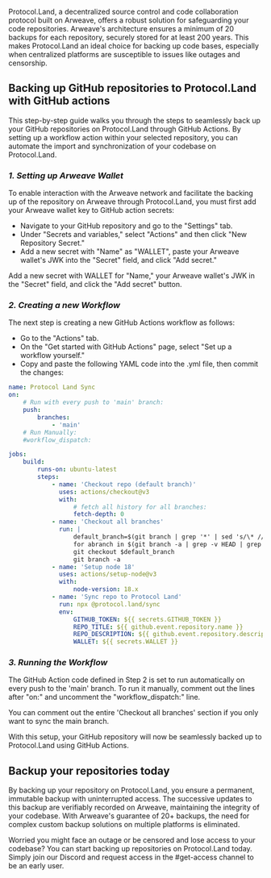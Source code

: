 Protocol.Land, a decentralized source control and code collaboration protocol built on Arweave, offers a robust solution for safeguarding your code repositories. Arweave's architecture ensures a minimum of 20 backups for each repository, securely stored for at least 200 years. This makes Protocol.Land an ideal choice for backing up code bases, especially when centralized platforms are susceptible to issues like outages and censorship.

## Backing up GitHub repositories to Protocol.Land with GitHub actions

This step-by-step guide walks you through the steps to seamlessly back up your GitHub repositories on Protocol.Land through GitHub Actions. By setting up a workflow action within your selected repository, you can automate the import and synchronization of your codebase on Protocol.Land.

### *1. Setting up Arweave Wallet*

To enable interaction with the Arweave network and facilitate the backing up of the repository on Arweave through Protocol.Land, you must first add your Arweave wallet key to GitHub action secrets:

- Navigate to your GitHub repository and go to the "Settings" tab.
- Under "Secrets and variables," select "Actions" and then click "New Repository Secret."
- Add a new secret with "Name" as "WALLET", paste your Arweave wallet's JWK into the "Secret" field, and click "Add secret."

Add a new secret with WALLET for "Name," your Arweave wallet's JWK in the "Secret" field, and click the "Add secret" button.

### *2. Creating a new Workflow*

The next step is creating a new GitHub Actions workflow as follows:

- Go to the "Actions" tab.
- On the "Get started with GitHub Actions" page, select "Set up a workflow yourself."
- Copy and paste the following YAML code into the .yml file, then commit the changes:

```yaml
name: Protocol Land Sync
on:
    # Run with every push to 'main' branch:
    push:
        branches:
            - 'main'
    # Run Manually:
    #workflow_dispatch:

jobs:
    build:
        runs-on: ubuntu-latest
        steps:
            - name: 'Checkout repo (default branch)'
              uses: actions/checkout@v3
              with:
                  # fetch all history for all branches:
                  fetch-depth: 0
            - name: 'Checkout all branches'
              run: |
                  default_branch=$(git branch | grep '*' | sed 's/\* //')
                  for abranch in $(git branch -a | grep -v HEAD | grep remotes | sed "s/remotes\/origin\///g"); do git checkout $abranch ; done
                  git checkout $default_branch
                  git branch -a
            - name: 'Setup node 18'
              uses: actions/setup-node@v3
              with:
                  node-version: 18.x
            - name: 'Sync repo to Protocol Land'
              run: npx @protocol.land/sync
              env:
                  GITHUB_TOKEN: ${{ secrets.GITHUB_TOKEN }}
                  REPO_TITLE: ${{ github.event.repository.name }}
                  REPO_DESCRIPTION: ${{ github.event.repository.description }}
                  WALLET: ${{ secrets.WALLET }}
```

### *3. Running the Workflow*

The GitHub Action code defined in Step 2 is set to run automatically on every push to the 'main' branch. To run it manually, comment out the lines after "on:" and uncomment the "workflow_dispatch:" line.

 You can comment out the entire 'Checkout all branches' section if you only want to sync the main branch.

With this setup, your GitHub repository will now be seamlessly backed up to Protocol.Land using GitHub Actions.

## Backup your repositories today

By backing up your repository on Protocol.Land, you ensure a permanent, immutable backup with uninterrupted access. The successive updates to this backup are verifiably recorded on Arweave, maintaining the integrity of your codebase. With Arweave's guarantee of 20+ backups, the need for complex custom backup solutions on multiple platforms is eliminated.

Worried you might face an outage or be censored and lose access to your codebase? You can start backing up repositories on Protocol.Land today. Simply join our Discord and request access in the #get-access channel to be an early user.
